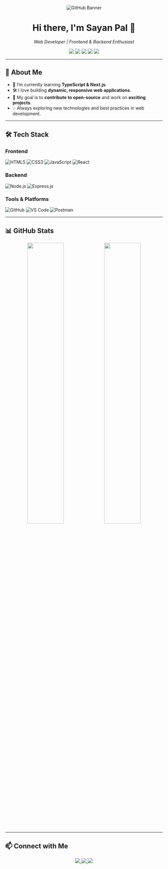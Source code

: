 <!-- Profile Banner -->
<p align="center">
  <img src="YOUR_IMAGE_URL" alt="GitHub Banner" />
</p>

<h1 align="center">Hi there, I'm Sayan Pal 👋</h1>

<p align="center">
  <em>Web Developer | Frontend & Backend Enthusiast</em>
</p>

<!-- Badges -->
<p align="center">
  <img src="https://img.shields.io/badge/Code-HTML-orange?style=for-the-badge&logo=html5" />
  <img src="https://img.shields.io/badge/Code-CSS-blue?style=for-the-badge&logo=css3" />
  <img src="https://img.shields.io/badge/Code-JavaScript-yellow?style=for-the-badge&logo=javascript" />
  <img src="https://img.shields.io/badge/Library-React-blue?style=for-the-badge&logo=react" />
  <img src="https://img.shields.io/badge/Backend-Node.js-green?style=for-the-badge&logo=node.js" />
</p>

---

## 🚀 About Me
- 🌱 I’m currently learning **TypeScript & Next.js**.
- 🛠️ I love building **dynamic, responsive web applications**.
- 🎯 My goal is to **contribute to open-source** and work on **exciting projects**.
- 💡 Always exploring new technologies and best practices in web development.

---

## 🛠 Tech Stack

### Frontend
![HTML5](https://img.shields.io/badge/-HTML5-E34F26?style=flat-square&logo=html5&logoColor=white)
![CSS3](https://img.shields.io/badge/-CSS3-1572B6?style=flat-square&logo=css3)
![JavaScript](https://img.shields.io/badge/-JavaScript-F7DF1E?style=flat-square&logo=javascript&logoColor=black)
![React](https://img.shields.io/badge/-React-61DAFB?style=flat-square&logo=react&logoColor=black)

### Backend
![Node.js](https://img.shields.io/badge/-Node.js-339933?style=flat-square&logo=node.js&logoColor=white)
![Express.js](https://img.shields.io/badge/-Express.js-000000?style=flat-square&logo=express&logoColor=white)

### Tools & Platforms
![GitHub](https://img.shields.io/badge/-GitHub-181717?style=flat-square&logo=github)
![VS Code](https://img.shields.io/badge/-VS_Code-007ACC?style=flat-square&logo=visual-studio-code)
![Postman](https://img.shields.io/badge/-Postman-FF6C37?style=flat-square&logo=postman&logoColor=white)

---

## 📊 GitHub Stats

<p align="center">
  <img src="https://github-readme-stats.vercel.app/api?username=Sayan-Pal99&show_icons=true&theme=radical" width="48%" />
  <img src="https://github-readme-streak-stats.herokuapp.com/?user=Sayan-Pal99&theme=radical" width="48%" />
</p>

---

## 📫 Connect with Me

<p align="center">
  <a href="https://www.linkedin.com/in/your-profile" target="_blank">
    <img src="https://img.shields.io/badge/-LinkedIn-blue?style=for-the-badge&logo=linkedin" />
  </a>
  <a href="https://your-portfolio.com" target="_blank">
    <img src="https://img.shields.io/badge/-Portfolio-ff69b4?style=for-the-badge&logo=web" />
  </a>
  <a href="mailto:your-email@example.com">
    <img src="https://img.shields.io/badge/-Email-D14836?style=for-the-badge&logo=gmail&logoColor=white" />
  </a>
</p>
